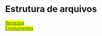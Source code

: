 # Estrutura de arquivos

<mark style="color:green;"></mark>[<mark style="color:green;">Remessa</mark>](https://app.gitbook.com/s/W4AwFUGWy0cHvoDVb3Jx/\~/changes/AYjSRSQtKbdfrfMG5VfK/primeiros-passos/integracao-via-webservice-xml/cartorios-distribuidores/estrutura-do-arquivo-de-remessa/remessa)\
[<mark style="color:green;">Emolumentos</mark>](https://app.gitbook.com/s/W4AwFUGWy0cHvoDVb3Jx/\~/changes/AYjSRSQtKbdfrfMG5VfK/primeiros-passos/integracao-via-webservice-xml/cartorios-distribuidores/estrutura-do-arquivo-de-remessa/emolumentos)<mark style="color:green;"></mark>
